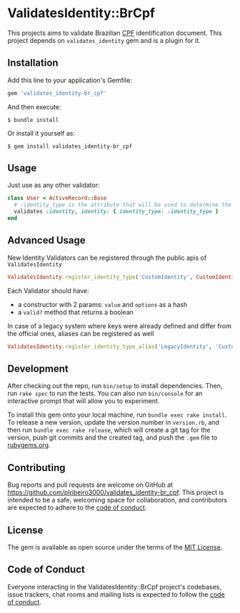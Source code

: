 # ValidatesIdentity::BrCpf

This projects aims to validate Brazilian [CPF](https://pt.wikipedia.org/wiki/Cadastro_de_Pessoas_F%C3%ADsicas) identification document.
This project depends on `validates_identity` gem and is a plugin for it.

## Installation

Add this line to your application's Gemfile:

```ruby
gem 'validates_identity-br_cpf'
```

And then execute:

    $ bundle install

Or install it yourself as:

    $ gem install validates_identity-br_cpf

## Usage

Just use as any other validator:

```ruby
class User < ActiveRecord::Base
  # :identity_type is the attribute that will be used to determine the identity type and is required
  validates :identity, identity: { identity_type: :identity_type }
end
```

## Advanced Usage

New Identity Validators can be registered through the public apis of `ValidatesIdentity`

```ruby
ValidatesIdentity.register_identity_type('CustomIdentity', CustomIdentityValidator)
```

Each Validator should have:

- a constructor with 2 params: `value` and `options` as a hash
- a `valid?` method that returns a boolean

In case of a legacy system where keys were already defined and differ from the official ones, aliases can be registered as well

```ruby
ValidatesIdentity.register_identity_type_alias('LegacyIdentity', 'CustomIdentity')
```

## Development

After checking out the repo, run `bin/setup` to install dependencies. Then, run `rake spec` to run the tests. You can also run `bin/console` for an interactive prompt that will allow you to experiment.

To install this gem onto your local machine, run `bundle exec rake install`. To release a new version, update the version number in `version.rb`, and then run `bundle exec rake release`, which will create a git tag for the version, push git commits and the created tag, and push the `.gem` file to [rubygems.org](https://rubygems.org).

## Contributing

Bug reports and pull requests are welcome on GitHub at https://github.com/plribeiro3000/validates_identity-br_cpf. This project is intended to be a safe, welcoming space for collaboration, and contributors are expected to adhere to the [code of conduct](https://github.com/plribeiro3000/validates_identity-br_cpf/blob/master/CODE_OF_CONDUCT.md).

## License

The gem is available as open source under the terms of the [MIT License](https://opensource.org/licenses/MIT).

## Code of Conduct

Everyone interacting in the ValidatesIdentity::BrCpf project's codebases, issue trackers, chat rooms and mailing lists is expected to follow the [code of conduct](https://github.com/plribeiro3000/validates_identity-br_cpf/blob/master/CODE_OF_CONDUCT.md).
